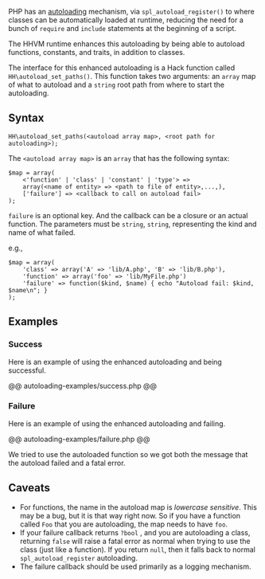 PHP has an [autoloading](http://php.net/manual/en/language.oop5.autoload.php) mechanism, via `spl_autoload_register()` to where classes can be automatically loaded at runtime, reducing the need for a bunch of `require` and `include` statements at the beginning of a script.

The HHVM runtime enhances this autoloading by being able to autoload functions, constants, and traits, in addition to classes.

The interface for this enhanced autoloading is a Hack function called `HH\autoload_set_paths()`. This function takes two arguments: an `array` map of what to autoload and a `string` root path from where to start the autoloading.

## Syntax

```
HH\autoload_set_paths(<autoload array map>, <root path for autoloading>);
```

The `<autoload array map>` is an `array` that has the following syntax:

```
$map = array(
    <'function' | 'class' | 'constant' | 'type'> => 
    array(<name of entity> => <path to file of entity>,...,),
    ['failure'] => <callback to call on autoload fail>
);
```

`failure` is an optional key. And the callback can be a closure or an actual function. The parameters must be `string`, `string`, representing the kind and name of what failed.

e.g.,

```
$map = array(
    'class' => array('A' => 'lib/A.php', 'B' => 'lib/B.php'),
    'function' => array('foo' => 'lib/MyFile.php')
    'failure' => function($kind, $name) { echo "Autoload fail: $kind, $name\n"; }
);
```

## Examples

### Success

Here is an example of using the enhanced autoloading and being successful.

@@ autoloading-examples/success.php @@

### Failure

Here is an example of using the enhanced autoloading and failing.

@@ autoloading-examples/failure.php @@

We tried to use the autoloaded function so we got both the message that the autoload failed and a fatal error.

## Caveats

* For functions, the name in the autoload map is *lowercase sensitive*. This may be a bug, but it is that way right now. So if you have a function called `Foo` that you are autoloading, the map needs to have `foo`.
* If your failure callback returns `?bool` , and you are autoloading a class, returning `false` will raise a fatal error as normal when trying to use the class (just like a function). If you return `null`, then it falls back to normal `spl_autoload_register` autoloading.
* The failure callback should be used primarily as a logging mechanism.
